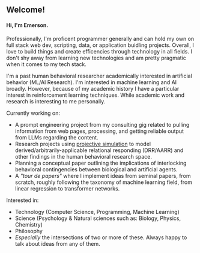 <h2>Welcome!</h2>

<h4>Hi, I'm Emerson.</h4>

<p>Professionally, I'm proficent programmer generally and can hold my own on full stack web dev, scripting, data, or application buidling projects. Overall, I love to build things and create efficencies through technology in all fields. I don't shy away from learning new technologies and am pretty pragmatic when it comes to my tech stack.</p>

<p>I'm a past human behavioral researcher academically interested in artificial behavior (ML/AI Research). I'm interested in machine learning and AI broadly. However, because of my academic history I have a particular interest in reinforcement learning techniques. While academic work and research is interesting to me personally.</p>

Currently working on:
- A prompt engineering project from my consulting gig related to pulling information from web pages, processing, and getting reliable output from LLMs regarding the content.
- Research projects using <a href="https://github.com/emersonlebleu/PS_Model">projective simulation</a> to model derived/arbitrarily-applicable relational responding (DRR/AARR) and other findings in the human behavioral research space.
- Planning a conceptual paper outlining the implications of interlocking behavioral contingencies between biological and
artificial agents.
- A <i>"tour de papers"</i> where I implement ideas from seminal papers, from scratch, roughly following the taxonomy of machine learning field, from linear regression to transformer networks.

Interested in:
- Technology (Computer Science, Programming, Machine Learning)
- Science (Psychology & Natural sciences such as: Biology, Physics, Chemistry)
- Philosophy
- <i>Especially</i> the intersections of two or more of these. Always happy to talk about ideas from any of them.
